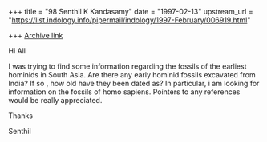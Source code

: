 +++
title = "98 Senthil K Kandasamy"
date = "1997-02-13"
upstream_url = "https://list.indology.info/pipermail/indology/1997-February/006919.html"

+++
[Archive link](https://list.indology.info/pipermail/indology/1997-February/006919.html)

Hi All

I was trying to find some information regarding the fossils of the
earliest hominids in South Asia. Are there any early hominid fossils
excavated from India? If so , how old have they been dated as? In
particular, i am looking for information on the fossils of homo sapiens.
Pointers to  any references would be really appreciated. 

Thanks

Senthil




